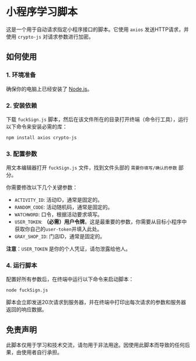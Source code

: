 # 小程序学习脚本

这是一个用于自动请求指定小程序接口的脚本。它使用 `axios` 发送HTTP请求，并使用 `crypto-js` 对请求参数进行加密。

## 如何使用

### 1. 环境准备

确保你的电脑上已经安装了 [Node.js](https://nodejs.org/)。

### 2. 安装依赖

下载 `fuckSign.js` 脚本，然后在该文件所在的目录打开终端（命令行工具），运行以下命令来安装必需的库：

```bash
npm install axios crypto-js
```

### 3. 配置参数

用文本编辑器打开 `fuckSign.js` 文件，找到文件头部的 `需要你填写/确认的参数` 部分。

你需要修改以下几个关键参数：

- `ACTIVITY_ID`: 活动ID，通常是固定的。
- `RANDOM_CODE`: 活动随机码，通常是固定的。
- `WATCHWORD`: 口令，根据活动要求填写。
- `USER_TOKEN`: **（必需）用户令牌**。这是最重要的参数，你需要从目标小程序中获取你自己的`user-token`并填入此处。
- `GRAY_SHOP_ID`: 门店ID，通常是固定的。

**注意**：`USER_TOKEN` 是你的个人凭证，请勿泄露给他人。

### 4. 运行脚本

配置好所有参数后，在终端中运行以下命令来启动脚本：

```bash
node fuckSign.js
```

脚本会立即发送20次请求到服务器，并在终端中打印出每次请求的参数和服务器返回的响应数据。

## 免责声明

此脚本仅用于学习和技术交流，请勿用于非法用途。因使用此脚本而导致的任何后果，由使用者自行承担。

